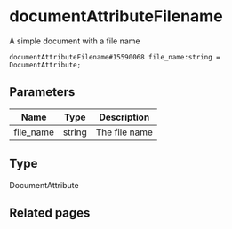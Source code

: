 # documentAttributeFilename
A simple document with a file name

```
documentAttributeFilename#15590068 file_name:string = DocumentAttribute;
```

## Parameters
| Name | Type | Description |
| ---- | :----: | ----------- |
| file_name | string | The file name |


## Type
DocumentAttribute

## Related pages
